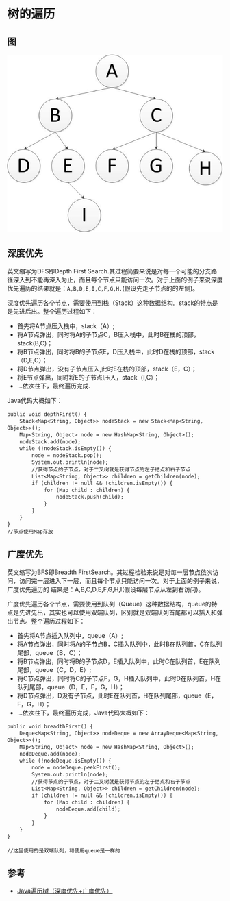 # 树的遍历

## 图

![](../images/遍历树-1.jpg)

## 深度优先

英文缩写为DFS即Depth First Search.其过程简要来说是对每一个可能的分支路径深入到不能再深入为止，而且每个节点只能访问一次。对于上面的例子来说深度优先遍历的结果就是：```A,B,D,E,I,C,F,G,H.```(假设先走子节点的的左侧)。

深度优先遍历各个节点，需要使用到栈（Stack）这种数据结构。stack的特点是是先进后出。整个遍历过程如下：

- 首先将A节点压入栈中，stack（A）;
- 将A节点弹出，同时将A的子节点C，B压入栈中，此时B在栈的顶部，stack(B,C)；
- 将B节点弹出，同时将B的子节点E，D压入栈中，此时D在栈的顶部，stack（D,E,C）；
- 将D节点弹出，没有子节点压入,此时E在栈的顶部，stack（E，C）；
- 将E节点弹出，同时将E的子节点I压入，stack（I,C）；
- ...依次往下，最终遍历完成.

Java代码大概如下：

```
public void depthFirst() {
    Stack<Map<String, Object>> nodeStack = new Stack<Map<String, Object>>();
    Map<String, Object> node = new HashMap<String, Object>();
    nodeStack.add(node);
    while (!nodeStack.isEmpty()) {
        node = nodeStack.pop();
        System.out.println(node);
        //获得节点的子节点，对于二叉树就是获得节点的左子结点和右子节点
        List<Map<String, Object>> children = getChildren(node);
        if (children != null && !children.isEmpty()) {
            for (Map child : children) {
                nodeStack.push(child);
            }
        }
    }
}
​//节点使用Map存放
```
## 广度优先

英文缩写为BFS即Breadth FirstSearch。其过程检验来说是对每一层节点依次访问，访问完一层进入下一层，而且每个节点只能访问一次。对于上面的例子来说，广度优先遍历的 结果是：A,B,C,D,E,F,G,H,I(假设每层节点从左到右访问)。

广度优先遍历各个节点，需要使用到队列（Queue）这种数据结构，queue的特点是先进先出，其实也可以使用双端队列，区别就是双端队列首尾都可以插入和弹出节点。整个遍历过程如下：

- 首先将A节点插入队列中，queue（A）;
- 将A节点弹出，同时将A的子节点B，C插入队列中，此时B在队列首，C在队列尾部，queue（B，C）；
- 将B节点弹出，同时将B的子节点D，E插入队列中，此时C在队列首，E在队列尾部，queue（C，D，E）;
- 将C节点弹出，同时将C的子节点F，G，H插入队列中，此时D在队列首，H在队列尾部，queue（D，E，F，G，H）；
- 将D节点弹出，D没有子节点，此时E在队列首，H在队列尾部，queue（E，F，G，H）；
- ...依次往下，最终遍历完成，Java代码大概如下：

```
public void breadthFirst() {
    Deque<Map<String, Object>> nodeDeque = new ArrayDeque<Map<String, Object>>();
    Map<String, Object> node = new HashMap<String, Object>();
    nodeDeque.add(node);
    while (!nodeDeque.isEmpty()) {
        node = nodeDeque.peekFirst();
        System.out.println(node);
        //获得节点的子节点，对于二叉树就是获得节点的左子结点和右子节点
        List<Map<String, Object>> children = getChildren(node);
        if (children != null && !children.isEmpty()) {
            for (Map child : children) {
                nodeDeque.add(child);
            }
        }
    }
}

//这里使用的是双端队列，和使用queue是一样的
```

## 参考

- [Java遍历树（深度优先+广度优先）](http://www.cnblogs.com/toSeeMyDream/p/5816682.html)
